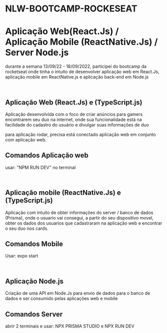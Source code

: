 # NLW-BOOTCAMP-ROCKESEAT
<h1> Aplicação Web(React.Js) / Aplicação Mobile (ReactNative.Js) / Server Node.js </h1>
<p> durante a semana 13/09/22 - 18/09/2022, participei do bootcamp da rocketseat onde tinha o intuito de desenvolver aplicação web em React.Js, aplicação mobile em ReactNative.js e aplicação back-end em Node.js </p>
<br>
<h2> Aplicação Web (React.Js) e (TypeScript.js) </h2>

<p> Aplicação desenvolvida com o foco de criar anúncios para gamers encontrarem seu duo na internet, onde sua funcionalidade está na facilidade do cadastro do usuário e divulgar suas informações de duo  </p>

<p> para aplicação rodar, precisa está conectado aplicação web em conjunto com aplicação web. </p>

<h2>Comandos Aplicação web </h2>
<p>usar: "NPM RUN DEV" no terminal </p>
<br>
<h2> Aplicação mobile (ReactNative.Js) e (TypeScript.js) </h2>

<p> Aplicação com intuito de obter informações do server / banco de dados (Prisma), onde o usuario vai consegui, a partir do seu dispositivo movel, obter os dados dos usuarios que cadastraram na aplicação web e encontrar o seu duo nos cards. </p>
<h2>Comandos Mobile </h2>
<p>Usar: expo start </p>
<br>
<h2> Aplicação Node.js </h2>
<p> Criação de uma API em Node.Js para envio de dados para o banco de dados e ser consumido pelas aplicações web e mobile </p>
<h2>Comandos Server </h2>
<p>abrir 2 terminais e  usar: NPX PRISMA STUDIO e NPX RUN DEV </p> 

